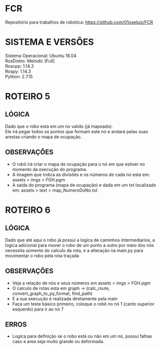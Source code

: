 # FCR
Repositório para trabalhos de robótica: https://github.com/01oseluiz/FCR

# SISTEMA E VERSÕES
Sistema Operacional: Ubuntu 18.04  
RosDistro:  Melodic [Full]  
Roscpp: 1.14.3  
Rospy: 1.14.3  
Python: 2.7.15  


# ROTEIRO 5

## LÓGICA
Dado que o robo esta em um no valido (já mapeado).  
Ele irá pegar todos os pontos que formam este nó e andará pelas suas arestas criando o mapa de ocupação.

## OBSERVAÇÔES
* O robô irá criar o mapa de ocupação para o nó em que estiver no momento da execução do programa.    
* A imagem que indica as divisões e os números de cada nó esta em: assets > imgs > FGH.pgm  
* A saida do programa (mapa de ocupação) e dada em um txt localizado em: assets > text > map_NumeroDoNo.txt

# ROTEIRO 6

## LÓGICA
Dado que até aqui o robo já possui a logica de caminhos intermediarios,
a logica adicional para mover o robo de um ponto a outro por meio dos nós necessita somente
do calculo da rota, e a alteração na main.py para movimentar o robo pela rota traçada

## OBSERVAÇÕES
* Veja a relação de nós e seus números em assets > imgs > FGH.pgm
* O calculo de rotas esta em graph -> (calc_route, convert_graph_to_py_format, find_path)
* E a sua execução é realizada diretamente pela main
* Faça um teste básico primeiro, coloque o robô no nó 1 (canto superior esquerdo) para ir ao nó 7

## ERROS
* Logica para definição se o robo está ou não em um nó, possui falhas caso a area seja muito grande ou deformada.